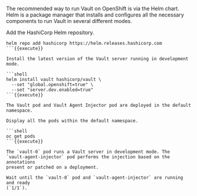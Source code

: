 The recommended way to run Vault on OpenShift is via the Helm chart. Helm is a
package manager that installs and configures all the necessary components to run
Vault in several different modes.

Add the HashiCorp Helm repository.

```shell
helm repo add hashicorp https://helm.releases.hashicorp.com
```{{execute}}

Install the latest version of the Vault server running in development mode.

```shell
helm install vault hashicorp/vault \
  --set "global.openshift=true" \
  --set "server.dev.enabled=true"
```{{execute}}

The Vault pod and Vault Agent Injector pod are deployed in the default
namespace.

Display all the pods within the default namespace.

```shell
oc get pods
```{{execute}}

The `vault-0` pod runs a Vault server in development mode. The
`vault-agent-injector` pod performs the injection based on the annotations
present or patched on a deployment.

Wait until the `vault-0` pod and `vault-agent-injector` are running and ready
(`1/1`).


